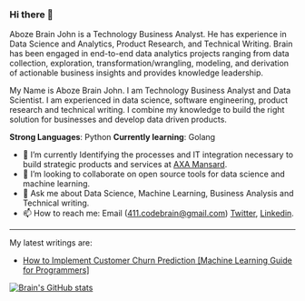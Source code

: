 ### Hi there 👋

Aboze Brain John is a Technology Business Analyst. He has experience in Data Science and Analytics, Product Research, and Technical Writing. Brain has been engaged in end-to-end data analytics projects ranging from data collection, exploration, transformation/wrangling, modeling, and derivation of actionable business insights and provides knowledge leadership.


My Name is Aboze Brain John. I am Technology Business Analyst and Data Scientist. I am experienced in data science, software engineering, product research and technical writing. I combine my knowledge to build the right solution for businesses and develop data driven products.

**Strong Languages**: Python
**Currently learning**: Golang
  
- 🔭 I’m currently  Identifying the processes and IT integration necessary to build strategic products and services at [AXA Mansard](https://www.axamansard.com/).
- 👯 I’m looking to collaborate on open source tools for data science and machine learning.
- 💬 Ask me about Data Science, Machine Learning, Business Analysis and Technical writing.
- 📫 How to reach me: Email (411.codebrain@gmail.com) [Twitter](https://twitter.com/abozebrain), [Linkedin](https://www.linkedin.com/in/brain-john-jnr-aboze-304639127/).

--------------


My latest writings are:
 * [How to Implement Customer Churn Prediction [Machine Learning Guide for Programmers]](https://neptune.ai/blog/how-to-implement-customer-churn-prediction)

[![Brain's GitHub stats](https://github-readme-stats.vercel.app/api?username=codebrain001)](https://github.com/codebrain001/github-readme-stats)
